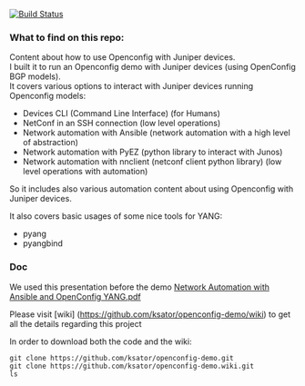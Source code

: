 [![Build Status](https://travis-ci.org/ksator/openconfig-demo.svg?branch=master)](https://travis-ci.org/ksator/openconfig-demo)


### What to find on this repo:   
Content about how to use Openconfig with Juniper devices.   
I built it to run an Openconfig demo with Juniper devices (using OpenConfig BGP models).    
It covers various options to interact with Juniper devices running Openconfig models:     
- Devices CLI (Command Line Interface) (for Humans)  
- NetConf in an SSH connection (low level operations)  
- Network automation with Ansible (network automation with a high level of abstraction)   
- Network automation with PyEZ (python library to interact with Junos)   
- Network automation with nnclient (netconf client python library) (low level operations with automation)  

So it includes also various automation content about using Openconfig with Juniper devices.  
  

It also covers basic usages of some nice tools for YANG:  
- pyang  
- pyangbind    

### Doc
We used this presentation before the demo [Network Automation with Ansible and OpenConfig YANG.pdf](https://github.com/ksator/openconfig-demo/blob/master/Network%20Automation%20with%20Ansible%20and%20OpenConfig%20YANG.pdf)

Please visit [wiki] (https://github.com/ksator/openconfig-demo/wiki) to get all the details regarding this project

In order to download both the code and the wiki:  
```
git clone https://github.com/ksator/openconfig-demo.git
git clone https://github.com/ksator/openconfig-demo.wiki.git
ls
```


